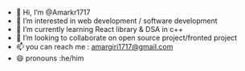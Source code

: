 - 👋 Hi, I’m @Amarkr1717
- 👀 I’m interested in web development / software development
- 🌱 I’m currently learning React library & DSA in c++
- 💞️ I’m looking to collaborate on open source project/fronted project
- 📫 you can reach me : amargiri1717@gmail.com
- 😄 pronouns :he/him

    

<!---
Amarkr1717/Amarkr1717 is a ✨ special ✨ repository because its `README.md` (this file) appears on your GitHub profile.
You can click the Preview link to take a look at your changes.
--->
